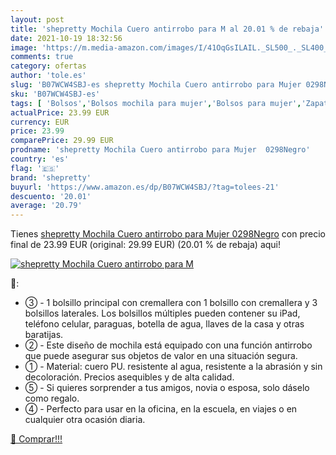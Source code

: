 ```yaml
---
layout: post
title: 'shepretty Mochila Cuero antirrobo para M al 20.01 % de rebaja'
date: 2021-10-19 18:32:56
image: 'https://m.media-amazon.com/images/I/41OqGsILAIL._SL500_._SL400_.jpg'
comments: true
category: ofertas
author: 'tole.es'
slug: 'B07WCW4SBJ-es shepretty Mochila Cuero antirrobo para Mujer 0298Negro'
sku: 'B07WCW4SBJ-es'
tags: [ 'Bolsos','Bolsos mochila para mujer','Bolsos para mujer','Zapatos y complementos','mochila','shepretty', ]
actualPrice: 23.99 EUR
currency: EUR
price: 23.99
comparePrice: 29.99 EUR
prodname: 'shepretty Mochila Cuero antirrobo para Mujer  0298Negro'
country: 'es'
flag: '🇪🇸'
brand: 'shepretty'
buyurl: 'https://www.amazon.es/dp/B07WCW4SBJ/?tag=tolees-21'
descuento: '20.01'
average: '20.79'
---
```


Tienes [shepretty Mochila Cuero antirrobo para Mujer  0298Negro](https://www.amazon.es/dp/B07WCW4SBJ/?tag=tolees-21) con precio final de  23.99 EUR (original: 29.99 EUR) (20.01 %  de rebaja) aqui!

[![shepretty Mochila Cuero antirrobo para M](https://m.media-amazon.com/images/I/41OqGsILAIL._SL500_._SL400_.jpg)](https://www.amazon.es/dp/B07WCW4SBJ/?tag=tolees-21)

🔎:

- ③ - 1 bolsillo principal con cremallera con 1 bolsillo con cremallera y 3 bolsillos laterales. Los bolsillos múltiples pueden contener su iPad, teléfono celular, paraguas, botella de agua, llaves de la casa y otras baratijas.
- ② - Este diseño de mochila está equipado con una función antirrobo que puede asegurar sus objetos de valor en una situación segura.
- ① - Material: cuero PU. resistente al agua, resistente a la abrasión y sin decoloración. Precios asequibles y de alta calidad.
- ⑤ - Si quieres sorprender a tus amigos, novia o esposa, solo dáselo como regalo.
- ④ - Perfecto para usar en la oficina, en la escuela, en viajes o en cualquier otra ocasión diaria.

[🛒 Comprar!!!](https://www.amazon.es/dp/B07WCW4SBJ/?tag=tolees-21)
